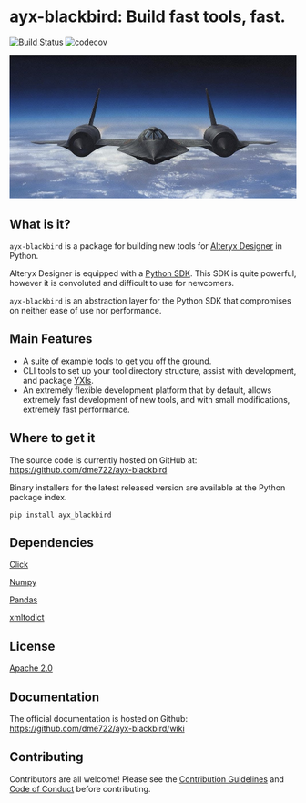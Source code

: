 # ayx-blackbird: Build fast tools, fast.

[![Build Status](https://travis-ci.com/dme722/ayx-blackbird.svg?branch=master)](https://travis-ci.com/dme722/ayx-blackbird)
[![codecov](https://codecov.io/gh/dme722/ayx-blackbird/branch/master/graphs/badge.svg)](https://codecov.io/gh/dme722/ayx-blackbird)

![alt text](blackbird.jpg "Logo Title Text 1")

## What is it?
`ayx-blackbird` is a package for building new tools for [Alteryx Designer](https://www.alteryx.com/designer-trial/free-trial?&utm_source=google&utm_medium=cpc&utm_campaign=Demgen-Mixed-Brand_New&utm_term=alteryx%20designer&gclid=CjwKCAiAjrXxBRAPEiwAiM3DQlrvZhb2QftEwjdOIkT7rhunlaipoaT4wiFn7GsEuDrqmnj7eMNL2RoCY-oQAvD_BwE) in Python.

Alteryx Designer is equipped with a [Python SDK](https://help.alteryx.com/developer/current/Python/Overview.htm). This SDK is quite powerful, however it is convoluted and difficult to use for newcomers.

`ayx-blackbird` is an abstraction layer for the Python SDK that compromises on neither ease of use nor performance.

## Main Features
- A suite of example tools to get you off the ground.
- CLI tools to set up your tool directory structure, assist with development, and package [YXIs](https://help.alteryx.com/developer/current/PackageTool.htm?tocpath=SDKs%7CBuild%20Custom%20Tools%7C_____7).
- An extremely flexible development platform that by default, allows extremely fast development of new tools, and with small modifications, extremely fast performance.

## Where to get it

The source code is currently hosted on GitHub at: https://github.com/dme722/ayx-blackbird

Binary installers for the latest released version are available at the Python package index.

```
pip install ayx_blackbird
```

## Dependencies
[Click](https://click.palletsprojects.com/en/7.x/)

[Numpy](https://numpy.org/)

[Pandas](https://pandas.pydata.org/)

[xmltodict](https://github.com/martinblech/xmltodict)

## License
[Apache 2.0](LICENSE)

## Documentation
The official documentation is hosted on Github: https://github.com/dme722/ayx-blackbird/wiki

## Contributing
Contributors are all welcome! Please see the [Contribution Guidelines](CONTRIBUTING.md) and [Code of Conduct](CODE_OF_CONDUCT.md) before contributing.